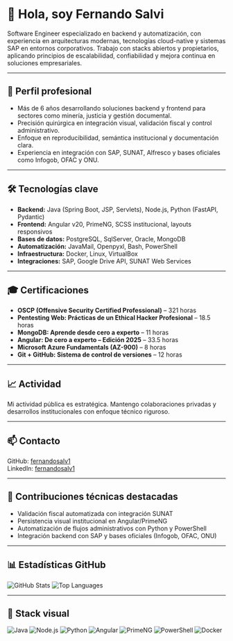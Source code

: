 # 👋 Hola, soy Fernando Salvi  
Software Engineer especializado en backend y automatización, con experiencia en arquitecturas modernas, tecnologías cloud-native y sistemas SAP en entornos corporativos. Trabajo con stacks abiertos y propietarios, aplicando principios de escalabilidad, confiabilidad y mejora continua en soluciones empresariales.

---

## 🧠 Perfil profesional  
- Más de 6 años desarrollando soluciones backend y frontend para sectores como minería, justicia y gestión documental.  
- Precisión quirúrgica en integración visual, validación fiscal y control administrativo.  
- Enfoque en reproducibilidad, semántica institucional y documentación clara.  
- Experiencia en integración con SAP, SUNAT, Alfresco y bases oficiales como Infogob, OFAC y ONU.

---

## 🛠 Tecnologías clave  
- **Backend:** Java (Spring Boot, JSP, Servlets), Node.js, Python (FastAPI, Pydantic)  
- **Frontend:** Angular v20, PrimeNG, SCSS institucional, layouts responsivos  
- **Bases de datos:** PostgreSQL, SqlServer, Oracle, MongoDB  
- **Automatización:** JavaMail, Openpyxl, Bash, PowerShell  
- **Infraestructura:** Docker, Linux, VirtualBox  
- **Integraciones:** SAP, Google Drive API, SUNAT Web Services

---

## 🎓 Certificaciones  
- **OSCP (Offensive Security Certified Professional)** – 321 horas  
- **Pentesting Web: Prácticas de un Ethical Hacker Profesional** – 18.5 horas  
- **MongoDB: Aprende desde cero a experto** – 11 horas  
- **Angular: De cero a experto – Edición 2025** – 33.5 horas  
- **Microsoft Azure Fundamentals (AZ-900)** – 8 horas  
- **Git + GitHub: Sistema de control de versiones** – 12 horas

---

## 📈 Actividad  
Mi actividad pública es estratégica. Mantengo colaboraciones privadas y desarrollos institucionales con enfoque técnico riguroso.

---

## 📫 Contacto  
GitHub: [fernandosalv1](https://github.com/fernandosalv1)  
LinkedIn: [fernandosalv1](https://www.linkedin.com/in/fernandosalv1)

---

## 🧩 Contribuciones técnicas destacadas  
- Validación fiscal automatizada con integración SUNAT  
- Persistencia visual institucional en Angular/PrimeNG  
- Automatización de flujos administrativos con Python y PowerShell  
- Integración backend con SAP y bases oficiales (Infogob, OFAC, ONU)

---

## 📊 Estadísticas GitHub

![GitHub Stats](https://github-readme-stats.vercel.app/api?username=fernandosalv1&show_icons=true&theme=dark)
![Top Languages](https://github-readme-stats.vercel.app/api/top-langs/?username=fernandosalv1&layout=compact&theme=dark)

---

## 🧠 Stack visual

![Java](https://img.shields.io/badge/Java-Spring%20Boot-blue)
![Node.js](https://img.shields.io/badge/Node.js-Institucional-green)
![Python](https://img.shields.io/badge/Python-Automatización-yellow)
![Angular](https://img.shields.io/badge/Angular-v20-red)
![PrimeNG](https://img.shields.io/badge/PrimeNG-Institucional-purple)
![PowerShell](https://img.shields.io/badge/PowerShell-Auditoría-blue)
![Docker](https://img.shields.io/badge/Docker-Infraestructura-lightblue)
